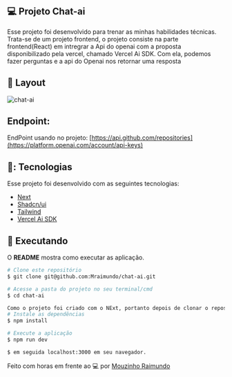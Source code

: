 ## 💻 Projeto Chat-ai

Esse projeto foi desenvolvido para trenar as minhas habilidades técnicas. Trata-se de um projeto frontend, o projeto consiste na parte frontend(React) em intregrar a Api do openai com a proposta disponibilizado pela vercel, chamado Vercel Ai SDK.
Com ela, podemos fazer perguntas e a api do Openai nos retornar uma resposta

## 🎨 Layout

![chat-ai](https://github.com/Mraimundo/test-proteina-digital/assets/53385345/b27e9e17-210a-43a6-a35b-8773f2cc532a)


## Endpoint:

 EndPoint usando no projeto: [https://api.github.com/repositories](https://platform.openai.com/account/api-keys)

## 🥉: Tecnologias

Esse projeto foi desenvolvido com as seguintes tecnologias:

- [Next](https://nextjs.org/docs)
- [Shadcn/ui](https://ui.shadcn.com/docs)
- [Tailwind](https://tailwindcss.com/docs/installation)
- [Vercel Ai SDK](https://vercel.com/blog/introducing-the-vercel-ai-sdk)
  
## :notebook: Executando

O **README** mostra como executar as aplicação.

```bash
# Clone este repositório
$ git clone git@github.com:Mraimundo/chat-ai.git

# Acesse a pasta do projeto no seu terminal/cmd
$ cd chat-ai

Como o projeto foi criado com o NExt, portanto depois de clonar o repositório digite em seu terminal:
# Instale as dependências
$ npm install

# Execute a aplicação
$ npm run dev

$ em seguida localhost:3000 em seu navegador.

```

Feito com horas em frente ao :computer: por [Mouzinho Raimundo](https://www.linkedin.com/in/mouzinho-raimundo/)

